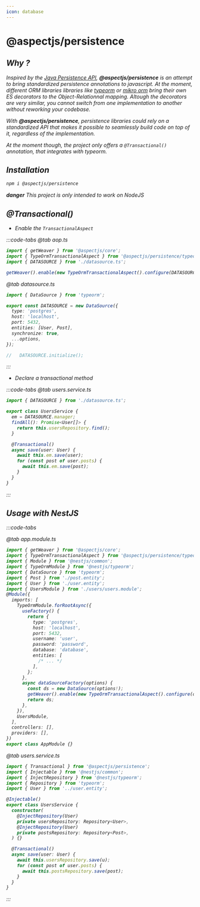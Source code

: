 ```yaml
---
icon: database
---
```


# @aspectjs/persistence

## <i class="fa fa-question"/> Why ?

Inspired by the [Java Persistence API](https://docs.oracle.com/javaee/6/tutorial/doc/bnbpz.html), **@aspectjs/persistence** is an attempt to bring standardized persistence annotations to javascript. At the moment, different ORM libraries libraries like [typeorm](https://typeorm.io/) or [mikro orm](https://mikro-orm.io/) bring their own ES decorators to the Object-Relationnal mapping. Altough the decorators are very similar, you cannot switch from one implementation to another without reworking your codebase.

With **@aspectjs/persistence**, persistence libraries could rely on a standardized API that makes it possible to seamlessly build code on top of it, regardless of the implementation.

At the moment though, the project only offers a `@Transactional()` annotation, that integrates with _typeorm_.

## <i class="fa fa-download"></i> Installation

```bash
npm i @aspectjs/persistence
```

**danger** This project is only intended to work on NodeJS

## <i class="fa fa-clock-rotate-left"/> @Transactional()

- Enable the `TransactionalAspect`

:::code-tabs
@tab aop.ts

```ts
import { getWeaver } from '@aspectjs/core';
import { TypeOrmTransactionalAspect } from '@aspectjs/persistence/typeorm';
import { DATASOURCE } from './datasource.ts';

getWeaver().enable(new TypeOrmTransactionalAspect().configure(DATASOURCE));
```

@tab datasource.ts

```ts
import { DataSource } from 'typeorm';

export const DATASOURCE = new DataSource({
  type: 'postgres',
  host: 'localhost',
  port: 5432,
  entities: [User, Post],
  synchronize: true,
  ...options,
});

//   DATASOURCE.initialize();
```

:::

- Declare a transactional method

:::code-tabs
@tab users.service.ts

```ts
import { DATASOURCE } from './datasource.ts';

export class UsersService {
  em = DATASOURCE.manager;
  findAll(): Promise<User[]> {
    return this.usersRepository.find();
  }

  @Transactional()
  async save(user: User) {
    await this.em.save(user);
    for (const post of user.posts) {
      await this.em.save(post);
    }
  }
}
```

:::

## Usage with NestJS

:::code-tabs

@tab app.module.ts

```ts
import { getWeaver } from '@aspectjs/core';
import { TypeOrmTransactionalAspect } from '@aspectjs/persistence/typeorm';
import { Module } from '@nestjs/common';
import { TypeOrmModule } from '@nestjs/typeorm';
import { DataSource } from 'typeorm';
import { Post } from './post.entity';
import { User } from './user.entity';
import { UsersModule } from './users/users.module';
@Module({
  imports: [
    TypeOrmModule.forRootAsync({
      useFactory() {
        return {
          type: 'postgres',
          host: 'localhost',
          port: 5432,
          username: 'user',
          password: 'password',
          database: 'database',
          entities: [
            /* ... */
          ],
        };
      },
      async dataSourceFactory(options) {
        const ds = new DataSource(options!);
        getWeaver().enable(new TypeOrmTransactionalAspect().configure(ds));
        return ds;
      },
    }),
    UsersModule,
  ],
  controllers: [],
  providers: [],
})
export class AppModule {}
```

@tab users.service.ts

```ts
import { Transactional } from '@aspectjs/persistence';
import { Injectable } from '@nestjs/common';
import { InjectRepository } from '@nestjs/typeorm';
import { Repository } from 'typeorm';
import { User } from '../user.entity';

@Injectable()
export class UsersService {
  constructor(
    @InjectRepository(User)
    private usersRepository: Repository<User>,
    @InjectRepository(User)
    private postsRepository: Repository<Post>,
  ) {}

  @Transactional()
  async save(user: User) {
    await this.usersRepository.save(u);
    for (const post of user.posts) {
      await this.postsRepository.save(post);
    }
  }
}
```

:::
